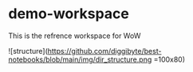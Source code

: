 # demo-workspace
This is the refrence workspace for WoW   

![structure](https://github.com/diggibyte/best-notebooks/blob/main/img/dir_structure.png =100x80)

